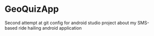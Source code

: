 # GeoQuizApp
Second attempt at git config for android studio project about my SMS-based ride hailing android application

